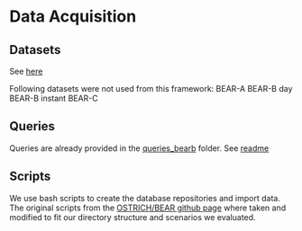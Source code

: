 # Data Acquisition

## Datasets
See [here](https://github.com/GreenfishK/BEAR/blob/master/data/rawdata-bearb/hour/README.md)

Following datasets were not used from this framework:
BEAR-A
BEAR-B day
BEAR-B instant
BEAR-C

## Queries
Queries are already provided in the [queries_bearb](https://github.com/GreenfishK/BEAR/tree/master/data/queries_bearb) folder. 
See [readme](https://github.com/GreenfishK/BEAR/tree/master/data/queries_bearb/README.md)

## Scripts
We use bash scripts to create the database repositories and import data. The original scripts from the [OSTRICH/BEAR github page](https://github.com/rdfostrich/BEAR/tree/master/src/common/data-prepare-scripts) where taken and modified to fit our directory structure and scenarios we evaluated.

